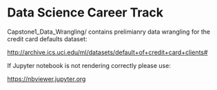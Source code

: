 # Data Science Career Track

Capstone1_Data_Wrangling/ contains prelimianry data wrangling for the credit card defaults dataset: 

http://archive.ics.uci.edu/ml/datasets/default+of+credit+card+clients#

If Jupyter notebook is not rendering correctly please use:

https://nbviewer.jupyter.org
